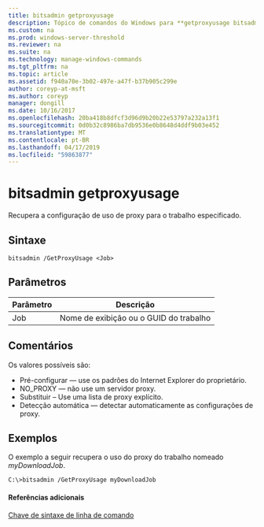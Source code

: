 ```yaml
---
title: bitsadmin getproxyusage
description: Tópico de comandos do Windows para **getproxyusage bitsadmin** -recupera a configuração de uso de proxy para o trabalho especificado.
ms.custom: na
ms.prod: windows-server-threshold
ms.reviewer: na
ms.suite: na
ms.technology: manage-windows-commands
ms.tgt_pltfrm: na
ms.topic: article
ms.assetid: f940a70e-3b02-497e-a47f-b37b905c299e
author: coreyp-at-msft
ms.author: coreyp
manager: dongill
ms.date: 10/16/2017
ms.openlocfilehash: 20ba418b8dfcf3d96d9b20b22e53797a232a13f1
ms.sourcegitcommit: 0d0b32c8986ba7db9536e0b8648d4ddf9b03e452
ms.translationtype: MT
ms.contentlocale: pt-BR
ms.lasthandoff: 04/17/2019
ms.locfileid: "59863877"
---
```

# <a name="bitsadmin-getproxyusage"></a>bitsadmin getproxyusage



Recupera a configuração de uso de proxy para o trabalho especificado.

## <a name="syntax"></a>Sintaxe

```
bitsadmin /GetProxyUsage <Job>
```

## <a name="parameters"></a>Parâmetros

|Parâmetro|Descrição|
|---------|-----------|
|Job|Nome de exibição ou o GUID do trabalho|

## <a name="remarks"></a>Comentários

Os valores possíveis são:
-   Pré-configurar — use os padrões do Internet Explorer do proprietário.
-   NO_PROXY — não use um servidor proxy.
-   Substituir – Use uma lista de proxy explícito.
-   Detecção automática — detectar automaticamente as configurações de proxy.

## <a name="BKMK_examples"></a>Exemplos

O exemplo a seguir recupera o uso do proxy do trabalho nomeado *myDownloadJob*.
```
C:\>bitsadmin /GetProxyUsage myDownloadJob
```

#### <a name="additional-references"></a>Referências adicionais

[Chave de sintaxe de linha de comando](command-line-syntax-key.md)